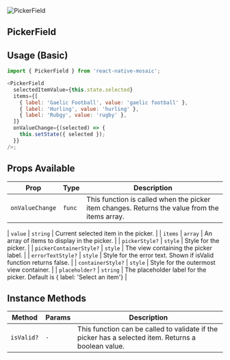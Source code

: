 ![PickerField](https://user-images.githubusercontent.com/22890658/147465567-476e1c04-b6b6-4816-af87-790fc4b7a95d.gif)

## PickerField

## Usage (Basic)

```js
import { PickerField } from 'react-native-mosaic';

<PickerField
  selectedItemValue={this.state.selected}
  items={[
    { label: 'Gaelic Football', value: 'gaelic football' },
    { label: 'Hurling', value: 'hurling' },
    { label: 'Rubgy', value: 'rugby' },
  ]}
  onValueChange={(selected) => {
    this.setState({ selected });
  }}
/>;
```

## Props Available

| Prop            | Type   | Description                                                                                   |
| --------------- | ------ | --------------------------------------------------------------------------------------------- |
| `onValueChange` | `func` | This function is called when the picker item changes. Returns the value from the items array. |

| `value` | `string` | Current selected item in the picker. |
| `items` | `array` | An array of items to display in the picker. |
| `pickerStyle?` | `style` | Style for the picker. |
| `pickerContainerStyle?` | `style` | The view containing the picker label. |
| `errorTextStyle?` | `style` | Style for the error text. Shown if isValid function returns false. |
| `containerStyle?` | `style` | Style for the outermost view container. |
| `placeholder?` | `string` | The placeholder label for the picker. Default is { label: 'Select an item'} |

## Instance Methods

| Method     | Params | Description                                                                                         |
| ---------- | ------ | --------------------------------------------------------------------------------------------------- |
| `isValid?` | `-`    | This function can be called to validate if the picker has a selected item. Returns a boolean value. |
